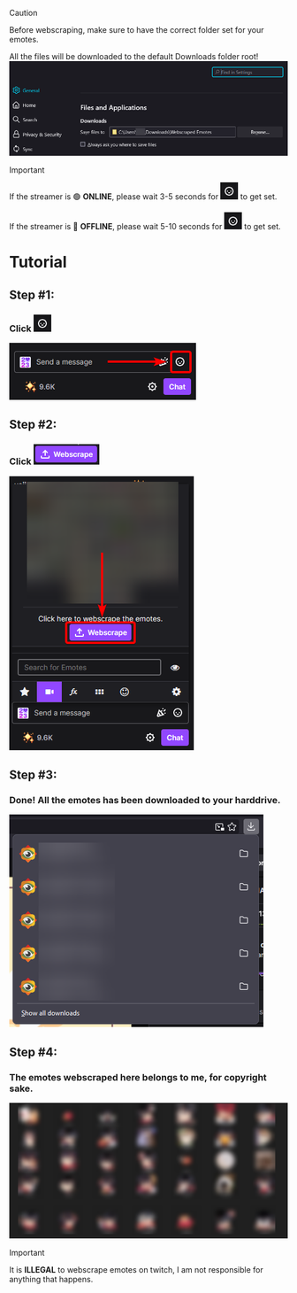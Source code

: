 > [!CAUTION]
> Before webscraping, make sure to have the correct folder set for your emotes.
> 
> All the files will be downloaded to the default Downloads folder root!
> ![set downloads path](./tutorial/firefox_eohu2p0MXEd.png)

> [!IMPORTANT]
> If the streamer is :green_circle: **ONLINE**, please wait 3-5 seconds for ![emote menu](./tutorial/firefox_eohgpnVNmrf.png) to get set.
> 
> If the streamer is :red_circle: **OFFLINE**, please wait 5-10 seconds for ![emote menu](./tutorial/firefox_eohgpnVNmrf.png) to get set.

# **Tutorial**
## **Step #1:**
### Click ![emote menu](./tutorial/firefox_eohgpnVNmrf.png)
![emote menu](./tutorial/firefox_eohIbtensYf.png)

## **Step #2:**
### Click ![webscrape button](./tutorial/firefox_eoh1ZVO2u4P.png)
![emote menu](./tutorial/firefox_eohoEmyDIGK.png)

## **Step #3:**
### Done! All the emotes has been downloaded to your harddrive.
![webscrape button](./tutorial/firefox_eohLzGwHSwP.png)

## **Step #4:**
### The emotes webscraped here belongs to **me**, for copyright sake.
![webscrape button](./tutorial/explorer_eoh8bLSK6eR.png)

> [!IMPORTANT]
> It is **ILLEGAL** to webscrape emotes on twitch, I am not responsible for anything that happens.